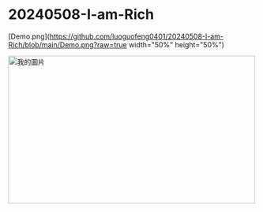 # 20240508-I-am-Rich

[Demo.png](https://github.com/luoguofeng0401/20240508-I-am-Rich/blob/main/Demo.png?raw=true width="50%" height="50%")

<img src="[image.png](https://github.com/luoguofeng0401/20240508-I-am-Rich/blob/main/Demo.png?raw=true)" alt="我的圖片" width="500" height="300">
